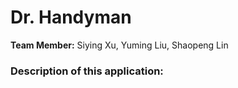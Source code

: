 # Dr. Handyman 

**Team Member:** Siying Xu, Yuming Liu, Shaopeng Lin

### Description of this application:
